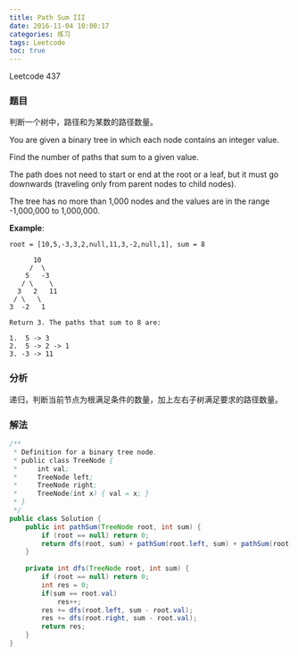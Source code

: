 ```yaml
---
title: Path Sum III
date: 2016-11-04 10:00:17
categories: 练习
tags: Leetcode
toc: true
---
```


Leetcode 437

### 题目

判断一个树中，路径和为某数的路径数量。

You are given a binary tree in which each node contains an integer value.

Find the number of paths that sum to a given value.

The path does not need to start or end at the root or a leaf, but it must go downwards (traveling only from parent nodes to child nodes).

The tree has no more than 1,000 nodes and the values are in the range -1,000,000 to 1,000,000.

__Example__:

```
root = [10,5,-3,3,2,null,11,3,-2,null,1], sum = 8

      10
     /  \
    5   -3
   / \    \
  3   2   11
 / \   \
3  -2   1

Return 3. The paths that sum to 8 are:

1.  5 -> 3
2.  5 -> 2 -> 1
3. -3 -> 11
```

### 分析

递归，判断当前节点为根满足条件的数量，加上左右子树满足要求的路径数量。

### 解法

```java
/**
 * Definition for a binary tree node.
 * public class TreeNode {
 *     int val;
 *     TreeNode left;
 *     TreeNode right;
 *     TreeNode(int x) { val = x; }
 * }
 */
public class Solution {
    public int pathSum(TreeNode root, int sum) {
        if (root == null) return 0;
        return dfs(root, sum) + pathSum(root.left, sum) + pathSum(root.right, sum);
    }
    
    private int dfs(TreeNode root, int sum) {
        if (root == null) return 0;
        int res = 0;
        if(sum == root.val)
            res++;
        res += dfs(root.left, sum - root.val);
        res += dfs(root.right, sum - root.val);
        return res;
    }
}
```
